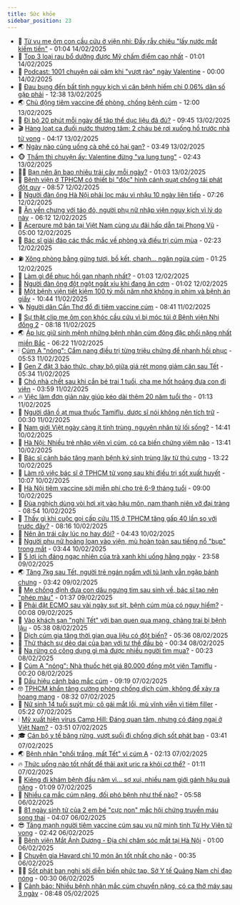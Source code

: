 ```yaml
---
title: Sức khỏe
sidebar_position: 23
---
```


<!-- dantri-suc-khoe:START -->
- 🤔 [Từ vụ mẹ ôm con cầu cứu ở viện nhi: Đầy rẫy chiêu &quot;lấy nước mắt kiếm tiền&quot;](https://dantri.com.vn/suc-khoe/tu-vu-me-om-con-cau-cuu-o-vien-nhi-day-ray-chieu-lay-nuoc-mat-kiem-tien-20250214003707266.htm) - 01:04 14/02/2025
- 🚦 [Top 3 loại rau bổ dưỡng được Mỹ chấm điểm cao nhất](https://dantri.com.vn/suc-khoe/top-3-loai-rau-bo-duong-duoc-my-cham-diem-cao-nhat-20250213221739645.htm) - 01:01 14/02/2025
- 🤖 [Podcast: 1001 chuyện oái oăm khi &quot;vượt rào&quot; ngày Valentine](https://dantri.com.vn/suc-khoe/podcast-1001-chuyen-oai-oam-khi-vuot-rao-ngay-valentine-20250213175359157.htm) - 00:00 14/02/2025
- 🐻 [Đau bụng đến bất tỉnh nguy kịch vì căn bệnh hiếm chỉ 0,06% dân số gặp phải](https://dantri.com.vn/suc-khoe/dau-bung-den-bat-tinh-nguy-kich-vi-can-benh-hiem-chi-006-dan-so-gap-phai-20250213181731670.htm) - 12:38 13/02/2025
- 🌏 [Chủ động tiêm vaccine để phòng, chống bệnh cúm](https://dantri.com.vn/suc-khoe/chu-dong-tiem-vaccine-de-phong-chong-benh-cum-20250213181217444.htm) - 12:00 13/02/2025
- 👺 [Đi bộ 20 phút mỗi ngày để tập thể dục liệu đã đủ?](https://dantri.com.vn/suc-khoe/di-bo-20-phut-moi-ngay-de-tap-the-duc-lieu-da-du-20250210150344446.htm) - 09:45 13/02/2025
- 🎬 [Hàng loạt ca đuối nước thương tâm: 2 cháu bé rơi xuống hồ trước nhà tử vong](https://dantri.com.vn/suc-khoe/hang-loat-ca-duoi-nuoc-thuong-tam-2-chau-be-roi-xuong-ho-truoc-nha-tu-vong-20250213110820236.htm) - 04:17 13/02/2025
- 🌏 [Ngày nào cũng uống cà phê có hại gan?](https://dantri.com.vn/suc-khoe/ngay-nao-cung-uong-ca-phe-co-hai-gan-20250213090435685.htm) - 03:49 13/02/2025
- 🐵 [Thầm thì chuyện ấy: Valentine đừng &quot;va lung tung&quot;](https://dantri.com.vn/suc-khoe/tham-thi-chuyen-ay-valentine-dung-va-lung-tung-20250213083214888.htm) - 02:43 13/02/2025
- 👨‍🏫 [Bạn nên ăn bao nhiêu trái cây mỗi ngày?](https://dantri.com.vn/suc-khoe/ban-nen-an-bao-nhieu-trai-cay-moi-ngay-20250210141052830.htm) - 01:03 13/02/2025
- 🤗 [Bệnh viện ở TPHCM có thiết bị &quot;độc&quot; hình cánh quạt chống tái phát đột quỵ](https://dantri.com.vn/suc-khoe/benh-vien-o-tphcm-co-thiet-bi-doc-hinh-canh-quat-chong-tai-phat-dot-quy-20250212132358727.htm) - 08:57 12/02/2025
- 🫶 [Người đàn ông Hà Nội phải lọc máu vì nhậu 10 ngày liên tiếp](https://dantri.com.vn/suc-khoe/nguoi-dan-ong-ha-noi-phai-loc-mau-vi-nhau-10-ngay-lien-tiep-20250212110102102.htm) - 07:26 12/02/2025
- 🙉 [Ăn yến chưng với táo đỏ, người phụ nữ nhập viện nguy kịch vì lý do này](https://dantri.com.vn/suc-khoe/an-yen-chung-voi-tao-do-nguoi-phu-nu-nhap-vien-nguy-kich-vi-ly-do-nay-20250212131144882.htm) - 06:12 12/02/2025
- 🦅 [Acerpure mở bán tại Việt Nam cùng ưu đãi hấp dẫn tại Phong Vũ](https://dantri.com.vn/suc-khoe/acerpure-mo-ban-tai-viet-nam-cung-uu-dai-hap-dan-tai-phong-vu-20250212115058354.htm) - 05:00 12/02/2025
- 🐘 [Bác sĩ giải đáp các thắc mắc về phòng và điều trị cúm mùa](https://dantri.com.vn/suc-khoe/bac-si-giai-dap-cac-thac-mac-ve-phong-va-dieu-tri-cum-mua-20250212084341554.htm) - 02:23 12/02/2025
- ⛽️ [Xông phòng bằng gừng tươi, bồ kết, chanh... ngăn ngừa cúm](https://dantri.com.vn/suc-khoe/xong-phong-bang-gung-tuoi-bo-ket-chanh-ngan-ngua-cum-20250212082324257.htm) - 01:25 12/02/2025
- 🤡 [Làm gì để phục hồi gan nhanh nhất?](https://dantri.com.vn/suc-khoe/lam-gi-de-phuc-hoi-gan-nhanh-nhat-20250211114705191.htm) - 01:03 12/02/2025
- 💼 [Người đàn ông đột ngột ngất xỉu khi đang ăn cơm](https://dantri.com.vn/suc-khoe/nguoi-dan-ong-dot-ngot-ngat-xiu-khi-dang-an-com-20250211194213361.htm) - 01:02 12/02/2025
- 🤔 [Một bệnh viện tiết kiệm 100 tỷ mỗi năm nhờ không in phim và bệnh án giấy](https://dantri.com.vn/suc-khoe/mot-benh-vien-tiet-kiem-100-ty-moi-nam-nho-khong-in-phim-va-benh-an-giay-20250211174329274.htm) - 10:44 11/02/2025
- 🪜 [Người dân Cần Thơ đổ đi tiêm vaccine cúm](https://dantri.com.vn/suc-khoe/nguoi-dan-can-tho-do-di-tiem-vaccine-cum-20250211141842491.htm) - 08:41 11/02/2025
- 📝 [Sự thật clip mẹ ôm con khóc cầu cứu vì bị móc túi ở Bệnh viện Nhi đồng 2](https://dantri.com.vn/suc-khoe/su-that-clip-me-om-con-khoc-cau-cuu-vi-bi-moc-tui-o-benh-vien-nhi-dong-2-20250211150940111.htm) - 08:18 11/02/2025
- 🌏 [Áp lực giữ sinh mệnh những bệnh nhân cúm đông đặc phổi nặng nhất miền Bắc](https://dantri.com.vn/suc-khoe/ap-luc-giu-sinh-menh-nhung-benh-nhan-cum-dong-dac-phoi-nang-nhat-mien-bac-20250211124531847.htm) - 06:22 11/02/2025
- 🕯 [Cúm A &quot;nóng&quot;: Cẩm nang điều trị từng triệu chứng để nhanh hồi phục](https://dantri.com.vn/suc-khoe/cum-a-nong-cam-nang-dieu-tri-tung-trieu-chung-de-nhanh-hoi-phuc-20250210205212354.htm) - 05:53 11/02/2025
- 🦍 [Gen Z đặt 3 báo thức, chạy bộ giữa giá rét mong giảm cân sau Tết](https://dantri.com.vn/suc-khoe/gen-z-dat-3-bao-thuc-chay-bo-giua-gia-ret-mong-giam-can-sau-tet-20250208104234074.htm) - 05:34 11/02/2025
- 🌈 [Chó nhà chết sau khi cắn bé trai 1 tuổi, cha mẹ hốt hoảng đưa con đi viện](https://dantri.com.vn/suc-khoe/cho-nha-chet-sau-khi-can-be-trai-1-tuoi-cha-me-hot-hoang-dua-con-di-vien-20250211101904534.htm) - 03:59 11/02/2025
- 🔥 [Việc làm đơn giản này giúp kéo dài thêm 20 năm tuổi thọ](https://dantri.com.vn/suc-khoe/viec-lam-don-gian-nay-giup-keo-dai-them-20-nam-tuoi-tho-20250210170640150.htm) - 01:13 11/02/2025
- 🌊 [Người dân ồ ạt mua thuốc Tamiflu, dược sĩ nói không nên tích trữ](https://dantri.com.vn/suc-khoe/nguoi-dan-o-at-mua-thuoc-tamiflu-duoc-si-noi-khong-nen-tich-tru-20250210233718614.htm) - 00:30 11/02/2025
- 🚦 [Nam giới Việt ngày càng ít tinh trùng, nguyên nhân từ lối sống?](https://dantri.com.vn/suc-khoe/nam-gioi-viet-ngay-cang-it-tinh-trung-nguyen-nhan-tu-loi-song-20250210214109358.htm) - 14:41 10/02/2025
- 🤖 [Hà Nội: Nhiều trẻ nhập viện vì cúm, có ca biến chứng viêm não](https://dantri.com.vn/suc-khoe/ha-noi-nhieu-tre-nhap-vien-vi-cum-co-ca-bien-chung-viem-nao-20250210203311577.htm) - 13:41 10/02/2025
- 🤡 [Bác sĩ cảnh báo tăng mạnh bệnh ký sinh trùng lây từ thú cưng](https://dantri.com.vn/suc-khoe/bac-si-canh-bao-tang-manh-benh-ky-sinh-trung-lay-tu-thu-cung-20250210185143703.htm) - 13:22 10/02/2025
- 💂 [Làm rõ việc bác sĩ ở TPHCM tử vong sau khi điều trị sốt xuất huyết](https://dantri.com.vn/suc-khoe/lam-ro-viec-bac-si-o-tphcm-tu-vong-sau-khi-dieu-tri-sot-xuat-huyet-20250209091111346.htm) - 10:07 10/02/2025
- 🦄 [Hà Nội tiêm vaccine sởi miễn phí cho trẻ 6-9 tháng tuổi](https://dantri.com.vn/suc-khoe/ha-noi-tiem-vaccine-soi-mien-phi-cho-tre-6-9-thang-tuoi-20250210141830872.htm) - 09:00 10/02/2025
- 🧠 [Đùa nghịch dùng vòi hơi xịt vào hậu môn, nam thanh niên vỡ đại tràng](https://dantri.com.vn/suc-khoe/dua-nghich-dung-voi-hoi-xit-vao-hau-mon-nam-thanh-nien-vo-dai-trang-20250210155420309.htm) - 08:54 10/02/2025
- 🤖 [Thấy gì khi cuộc gọi cấp cứu 115 ở TPHCM tăng gấp 40 lần so với trước đây?](https://dantri.com.vn/suc-khoe/thay-gi-khi-cuoc-goi-cap-cuu-115-o-tphcm-tang-gap-40-lan-so-voi-truoc-day-20250210122318514.htm) - 08:16 10/02/2025
- 💼 [Nên ăn trái cây lúc no hay đói?](https://dantri.com.vn/suc-khoe/nen-an-trai-cay-luc-no-hay-doi-20250210110003742.htm) - 04:43 10/02/2025
- 🧰 [Người phụ nữ hoảng loạn vào viện, mù hoàn toàn sau tiếng nổ &quot;bụp&quot; trong mắt](https://dantri.com.vn/suc-khoe/nguoi-phu-nu-hoang-loan-vao-vien-mu-hoan-toan-sau-tieng-no-bup-trong-mat-20250210102123642.htm) - 03:44 10/02/2025
- 🎉 [5 lợi ích đáng ngạc nhiên của trà xanh khi uống hằng ngày](https://dantri.com.vn/suc-khoe/5-loi-ich-dang-ngac-nhien-cua-tra-xanh-khi-uong-hang-ngay-20250207163943327.htm) - 23:58 09/02/2025
- 🌏 [Tăng 7kg sau Tết, người trẻ ngán ngẩm với tủ lạnh vẫn ngập bánh chưng](https://dantri.com.vn/suc-khoe/tang-7kg-sau-tet-nguoi-tre-ngan-ngam-voi-tu-lanh-van-ngap-banh-chung-20250208100436120.htm) - 03:42 09/02/2025
- 📝 [Mẹ chồng định đưa con dâu ngưng tim sau sinh về, bác sĩ tạo nên &quot;phép màu&quot;](https://dantri.com.vn/suc-khoe/me-chong-dinh-dua-con-dau-ngung-tim-sau-sinh-ve-bac-si-tao-nen-phep-mau-20250209082331389.htm) - 01:37 09/02/2025
- 🧠 [Phải đặt ECMO sau vài ngày sụt sịt, bệnh cúm mùa có nguy hiểm?](https://dantri.com.vn/suc-khoe/phai-dat-ecmo-sau-vai-ngay-sut-sit-benh-cum-mua-co-nguy-hiem-20250207155737920.htm) - 00:08 09/02/2025
- 🚀 [Vào khách sạn &quot;nghỉ Tết&quot; với bạn quen qua mạng, chàng trai bị bệnh lậu](https://dantri.com.vn/suc-khoe/vao-khach-san-nghi-tet-voi-ban-quen-qua-mang-chang-trai-bi-benh-lau-20250208104843018.htm) - 05:38 08/02/2025
- 💯 [Dịch cúm gia tăng thời gian qua liệu có đột biến?](https://dantri.com.vn/suc-khoe/dich-cum-gia-tang-thoi-gian-qua-lieu-co-dot-bien-20250208115758950.htm) - 05:36 08/02/2025
- 🫶 [Thử thách sự dẻo dai của bạn với tư thế đầu bò](https://dantri.com.vn/suc-khoe/thu-thach-su-deo-dai-cua-ban-voi-tu-the-dau-bo-20250204144837003.htm) - 00:34 08/02/2025
- 👹 [Na rừng có công dụng gì mà được nhiều người tìm mua?](https://dantri.com.vn/suc-khoe/na-rung-co-cong-dung-gi-ma-duoc-nhieu-nguoi-tim-mua-20250203143439387.htm) - 00:23 08/02/2025
- 🤩 [Cúm A &quot;nóng&quot;: Nhà thuốc hét giá 80.000 đồng một viên Tamiflu](https://dantri.com.vn/suc-khoe/cum-a-nong-nha-thuoc-het-gia-80000-dong-mot-vien-tamiflu-20250208070456233.htm) - 00:20 08/02/2025
- 🌊 [Dấu hiệu cảnh báo mắc cúm](https://dantri.com.vn/suc-khoe/dau-hieu-canh-bao-mac-cum-20250207160218886.htm) - 09:19 07/02/2025
- 🤓 [TPHCM khẩn tăng cường phòng chống dịch cúm, không để xảy ra hoang mang](https://dantri.com.vn/suc-khoe/tphcm-khan-tang-cuong-phong-chong-dich-cum-khong-de-xay-ra-hoang-mang-20250207143444019.htm) - 08:32 07/02/2025
- 🌝 [Nữ sinh 14 tuổi suýt mù; cô gái mắt lồi, mù vĩnh viễn vì tiêm filler](https://dantri.com.vn/suc-khoe/nu-sinh-14-tuoi-suyt-mu-co-gai-mat-loi-mu-vinh-vien-vi-tiem-filler-20250207121452845.htm) - 05:22 07/02/2025
- 🕯 [Mỹ xuất hiện virus Camp Hill: Đáng quan tâm, nhưng có đáng ngại ở Việt Nam?](https://dantri.com.vn/suc-khoe/my-xuat-hien-virus-camp-hill-dang-quan-tam-nhung-co-dang-ngai-o-viet-nam-20250207103644074.htm) - 03:51 07/02/2025
- 🎓 [Cán bộ y tế băng rừng, vượt suối đi chống dịch sốt phát ban](https://dantri.com.vn/suc-khoe/can-bo-y-te-bang-rung-vuot-suoi-di-chong-dich-sot-phat-ban-20250206203546453.htm) - 03:41 07/02/2025
- 🌏 [Bệnh nhân &quot;phổi trắng, mất Tết&quot; vì cúm A](https://dantri.com.vn/suc-khoe/benh-nhan-phoi-trang-mat-tet-vi-cum-a-20250206172530495.htm) - 02:13 07/02/2025
- 🔥 [Thức uống nào tốt nhất để thải axit uric ra khỏi cơ thể?](https://dantri.com.vn/suc-khoe/thuc-uong-nao-tot-nhat-de-thai-axit-uric-ra-khoi-co-the-20250205163245569.htm) - 01:11 07/02/2025
- 📝 [Kiêng đi khám bệnh đầu năm vì... sợ xui, nhiều nam giới gánh hậu quả nặng](https://dantri.com.vn/suc-khoe/kieng-di-kham-benh-dau-nam-vi-so-xui-nhieu-nam-gioi-ganh-hau-qua-nang-20250206141219008.htm) - 01:09 07/02/2025
- 🧠 [Nhiều ca mắc cúm nặng, đối phó bệnh như thế nào?](https://dantri.com.vn/suc-khoe/nhieu-ca-mac-cum-nang-doi-pho-benh-nhu-the-nao-20250206104036181.htm) - 05:58 06/02/2025
- 🦅 [81 ngày sinh tử của 2 em bé &quot;cực non&quot; mắc hội chứng truyền máu song thai](https://dantri.com.vn/suc-khoe/81-ngay-sinh-tu-cua-2-em-be-cuc-non-mac-hoi-chung-truyen-mau-song-thai-20250206101434220.htm) - 04:07 06/02/2025
- 😎 [Tăng mạnh người tiêm vaccine cúm sau vụ nữ minh tinh Từ Hy Viên tử vong](https://dantri.com.vn/suc-khoe/tang-manh-nguoi-tiem-vaccine-cum-sau-vu-nu-minh-tinh-tu-hy-vien-tu-vong-20250205222313880.htm) - 02:42 06/02/2025
- 🎉 [Bệnh viện Mắt Ánh Dương - Địa chỉ chăm sóc mắt tại Hà Nội](https://dantri.com.vn/suc-khoe/benh-vien-mat-anh-duong-dia-chi-cham-soc-mat-tai-ha-noi-20250123112907088.htm) - 01:00 06/02/2025
- 🫣 [Chuyên gia Havard chỉ 10 món ăn tốt nhất cho não](https://dantri.com.vn/suc-khoe/chuyen-gia-havard-chi-10-mon-an-tot-nhat-cho-nao-20250204075040506.htm) - 00:35 06/02/2025
- 🧑‍🏫 [Sốt phát ban nghi sởi diễn biến phức tạp, Sở Y tế Quảng Nam chỉ đạo nóng](https://dantri.com.vn/suc-khoe/sot-phat-ban-nghi-soi-dien-bien-phuc-tap-so-y-te-quang-nam-chi-dao-nong-20250205180147528.htm) - 00:30 06/02/2025
- 🥷 [Cảnh báo: Nhiều bệnh nhân mắc cúm chuyển nặng, có ca thở máy sau 3 ngày](https://dantri.com.vn/suc-khoe/canh-bao-nhieu-benh-nhan-mac-cum-chuyen-nang-co-ca-tho-may-sau-3-ngay-20250205153939013.htm) - 08:48 05/02/2025<!-- dantri-suc-khoe:END -->
